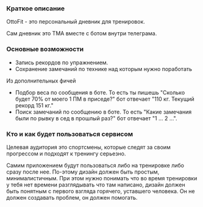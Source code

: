### Краткое описание

OttoFit - это персональный дневник для тренировок. 

Сам дневник это TMA вместе с ботом внутри телеграма.

### Основные возможности

* Запись рекордов по упражнением.
* Сохранение замечаний по технике над которым нужно поработать

Из дополнительных фичей
* Подбор веса по сообщения в боте. То есть ты пишешь "Сколько будет 70% от моего 1 ПМ в приседе?" бот отвечает "110 кг. Текущий рекорд 151 кг."
* Поиск замечаний по сообщению в боте. То есть "Какие замечания были по рывку в сед в прошлый раз?" бот отвечает "1 ... 2 ...".

### Кто и как будет пользоваться сервисом

Целевая аудитория это спортсмены, которые следят за своим прогрессом и подходят к тренингу серьезно. 

Самим приложением будут пользоваться либо на тренировке либо сразу после нее. По-этому дизайн должен быть простым, минималистичным. При этом нужно понимать что во время тренировки у тебя нет времени разглядывать что там написано, дизайн должен быть понятным с первого взгляда горячего, уставшего человека. Он не должен создавать проблем, он должен помогать.



